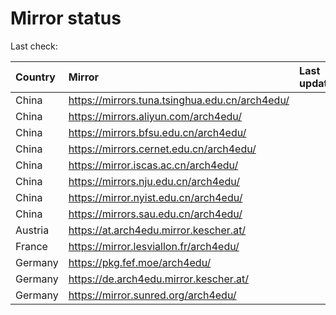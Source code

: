 <script src="./time.js"></script>
# Mirror status
Last check: <script type="text/javascript">localize(1708254811.7925196);</script>

|Country|Mirror|Last update|
|:------|:-----|:----------|
|China|https://mirrors.tuna.tsinghua.edu.cn/arch4edu/|<script type="text/javascript">localize(1708194649);</script>|
|China|https://mirrors.aliyun.com/arch4edu/|<script type="text/javascript">localize(1708194649);</script>|
|China|https://mirrors.bfsu.edu.cn/arch4edu/|<script type="text/javascript">localize(1708194649);</script>|
|China|https://mirrors.cernet.edu.cn/arch4edu/|<script type="text/javascript">localize(1708194649);</script>|
|China|https://mirror.iscas.ac.cn/arch4edu/|<script type="text/javascript">localize(1708194649);</script>|
|China|https://mirrors.nju.edu.cn/arch4edu/|<script type="text/javascript">localize(1708194649);</script>|
|China|https://mirror.nyist.edu.cn/arch4edu/|<script type="text/javascript">localize(1708194649);</script>|
|China|https://mirrors.sau.edu.cn/arch4edu/|<script type="text/javascript">localize(1708237736);</script>|
|Austria|https://at.arch4edu.mirror.kescher.at/|<script type="text/javascript">localize(1708237736);</script>|
|France|https://mirror.lesviallon.fr/arch4edu/|<script type="text/javascript">localize(1708194649);</script>|
|Germany|https://pkg.fef.moe/arch4edu/|<script type="text/javascript">localize(1708237736);</script>|
|Germany|https://de.arch4edu.mirror.kescher.at/|<script type="text/javascript">localize(1708237736);</script>|
|Germany|https://mirror.sunred.org/arch4edu/|<script type="text/javascript">localize(1708237736);</script>|

<script src="./tablefilter/tablefilter.js"></script>
<script src="./table.js"></script>